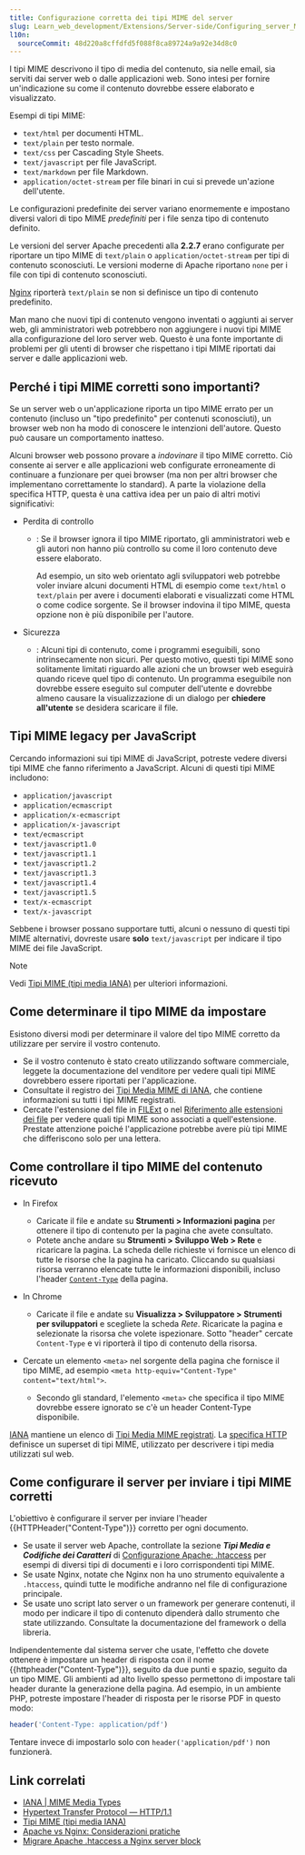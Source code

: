 ```yaml
---
title: Configurazione corretta dei tipi MIME del server
slug: Learn_web_development/Extensions/Server-side/Configuring_server_MIME_types
l10n:
  sourceCommit: 48d220a8cffdfd5f088f8ca89724a9a92e34d8c0
---
```


I tipi MIME descrivono il tipo di media del contenuto, sia nelle email, sia serviti dai server web o dalle applicazioni web. Sono intesi per fornire un'indicazione su come il contenuto dovrebbe essere elaborato e visualizzato.

Esempi di tipi MIME:

- `text/html` per documenti HTML.
- `text/plain` per testo normale.
- `text/css` per Cascading Style Sheets.
- `text/javascript` per file JavaScript.
- `text/markdown` per file Markdown.
- `application/octet-stream` per file binari in cui si prevede un'azione dell'utente.

Le configurazioni predefinite dei server variano enormemente e impostano diversi valori di tipo MIME _predefiniti_ per i file senza tipo di contenuto definito.

Le versioni del server Apache precedenti alla **2.2.7** erano configurate per riportare un tipo MIME di `text/plain` o `application/octet-stream` per tipi di contenuto sconosciuti. Le versioni moderne di Apache riportano `none` per i file con tipi di contenuto sconosciuti.

[Nginx](https://nginx.org/) riporterà `text/plain` se non si definisce un tipo di contenuto predefinito.

Man mano che nuovi tipi di contenuto vengono inventati o aggiunti ai server web, gli amministratori web potrebbero non aggiungere i nuovi tipi MIME alla configurazione del loro server web. Questo è una fonte importante di problemi per gli utenti di browser che rispettano i tipi MIME riportati dai server e dalle applicazioni web.

## Perché i tipi MIME corretti sono importanti?

Se un server web o un'applicazione riporta un tipo MIME errato per un contenuto (incluso un "tipo predefinito" per contenuti sconosciuti), un browser web non ha modo di conoscere le intenzioni dell'autore. Questo può causare un comportamento inatteso.

Alcuni browser web possono provare a _indovinare_ il tipo MIME corretto. Ciò consente ai server e alle applicazioni web configurate erroneamente di continuare a funzionare per quei browser (ma non per altri browser che implementano correttamente lo standard). A parte la violazione della specifica HTTP, questa è una cattiva idea per un paio di altri motivi significativi:

- Perdita di controllo

  - : Se il browser ignora il tipo MIME riportato, gli amministratori web e gli autori non hanno più controllo su come il loro contenuto deve essere elaborato.

    Ad esempio, un sito web orientato agli sviluppatori web potrebbe voler inviare alcuni documenti HTML di esempio come `text/html` o `text/plain` per avere i documenti elaborati e visualizzati come HTML o come codice sorgente. Se il browser indovina il tipo MIME, questa opzione non è più disponibile per l'autore.

- Sicurezza

  - : Alcuni tipi di contenuto, come i programmi eseguibili, sono intrinsecamente non sicuri. Per questo motivo, questi tipi MIME sono solitamente limitati riguardo alle azioni che un browser web eseguirà quando riceve quel tipo di contenuto. Un programma eseguibile non dovrebbe essere eseguito sul computer dell'utente e dovrebbe almeno causare la visualizzazione di un dialogo per **chiedere all'utente** se desidera scaricare il file.

## Tipi MIME legacy per JavaScript

Cercando informazioni sui tipi MIME di JavaScript, potreste vedere diversi tipi MIME che fanno riferimento a JavaScript. Alcuni di questi tipi MIME includono:

- `application/javascript`
- `application/ecmascript`
- `application/x-ecmascript`
- `application/x-javascript`
- `text/ecmascript`
- `text/javascript1.0`
- `text/javascript1.1`
- `text/javascript1.2`
- `text/javascript1.3`
- `text/javascript1.4`
- `text/javascript1.5`
- `text/x-ecmascript`
- `text/x-javascript`

Sebbene i browser possano supportare tutti, alcuni o nessuno di questi tipi MIME alternativi, dovreste usare **solo** `text/javascript` per indicare il tipo MIME dei file JavaScript.

> [!NOTE]
> Vedi [Tipi MIME (tipi media IANA)](/it/docs/Web/HTTP/Guides/MIME_types) per ulteriori informazioni.

## Come determinare il tipo MIME da impostare

Esistono diversi modi per determinare il valore del tipo MIME corretto da utilizzare per servire il vostro contenuto.

- Se il vostro contenuto è stato creato utilizzando software commerciale, leggete la documentazione del venditore per vedere quali tipi MIME dovrebbero essere riportati per l'applicazione.
- Consultate il registro dei [Tipi Media MIME di IANA](https://www.iana.org/assignments/media-types/media-types.xhtml), che contiene informazioni su tutti i tipi MIME registrati.
- Cercate l'estensione del file in [FILExt](https://filext.com/) o nel [Riferimento alle estensioni dei file](https://www.file-extensions.org/) per vedere quali tipi MIME sono associati a quell'estensione. Prestate attenzione poiché l'applicazione potrebbe avere più tipi MIME che differiscono solo per una lettera.

## Come controllare il tipo MIME del contenuto ricevuto

- In Firefox

  - Caricate il file e andate su **Strumenti > Informazioni pagina** per ottenere il tipo di contenuto per la pagina che avete consultato.
  - Potete anche andare su **Strumenti > Sviluppo Web > Rete** e ricaricare la pagina. La scheda delle richieste vi fornisce un elenco di tutte le risorse che la pagina ha caricato. Cliccando su qualsiasi risorsa verranno elencate tutte le informazioni disponibili, incluso l'header [`Content-Type`](/it/docs/Web/HTTP/Reference/Headers/Content-Type) della pagina.

- In Chrome

  - Caricate il file e andate su **Visualizza > Sviluppatore > Strumenti per sviluppatori** e scegliete la scheda _Rete_. Ricaricate la pagina e selezionate la risorsa che volete ispezionare. Sotto "header" cercate `Content-Type` e vi riporterà il tipo di contenuto della risorsa.

- Cercate un elemento `<meta>` nel sorgente della pagina che fornisce il tipo MIME, ad esempio `<meta http-equiv="Content-Type" content="text/html">`.

  - Secondo gli standard, l'elemento `<meta>` che specifica il tipo MIME dovrebbe essere ignorato se c'è un header Content-Type disponibile.

[IANA](https://www.iana.org/) mantiene un elenco di [Tipi Media MIME registrati](https://www.iana.org/assignments/media-types/media-types.xhtml). La [specifica HTTP](https://www.w3.org/Protocols/rfc2616/rfc2616.html) definisce un superset di tipi MIME, utilizzato per descrivere i tipi media utilizzati sul web.

## Come configurare il server per inviare i tipi MIME corretti

L'obiettivo è configurare il server per inviare l'header {{HTTPHeader("Content-Type")}} corretto per ogni documento.

- Se usate il server web Apache, controllate la sezione **_Tipi Media e Codifiche dei Caratteri_** di [Configurazione Apache: .htaccess](/it/docs/Learn_web_development/Extensions/Server-side/Apache_Configuration_htaccess) per esempi di diversi tipi di documenti e i loro corrispondenti tipi MIME.
- Se usate Nginx, notate che Nginx non ha uno strumento equivalente a `.htaccess`, quindi tutte le modifiche andranno nel file di configurazione principale.
- Se usate uno script lato server o un framework per generare contenuti, il modo per indicare il tipo di contenuto dipenderà dallo strumento che state utilizzando. Consultate la documentazione del framework o della libreria.

Indipendentemente dal sistema server che usate, l'effetto che dovete ottenere è impostare un header di risposta con il nome {{httpheader("Content-Type")}}, seguito da due punti e spazio, seguito da un tipo MIME. Gli ambienti ad alto livello spesso permettono di impostare tali header durante la generazione della pagina. Ad esempio, in un ambiente PHP, potreste impostare l'header di risposta per le risorse PDF in questo modo:

```php
header('Content-Type: application/pdf')
```

Tentare invece di impostarlo solo con `header('application/pdf')` non funzionerà.

## Link correlati

- [IANA | MIME Media Types](https://www.iana.org/assignments/media-types/media-types.xhtml)
- [Hypertext Transfer Protocol — HTTP/1.1](https://www.w3.org/Protocols/rfc2616/rfc2616.html)
- [Tipi MIME (tipi media IANA)](/it/docs/Web/HTTP/Guides/MIME_types)
- [Apache vs Nginx: Considerazioni pratiche](https://www.digitalocean.com/community/tutorials/apache-vs-nginx-practical-considerations)
- [Migrare Apache .htaccess a Nginx server block](https://barryvanveen.nl/articles/56-migrate-apache-htaccess-to-nginx-server-block/)
